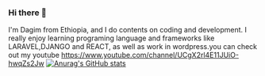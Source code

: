 ### Hi there 👋

I'm Dagim from Ethiopia, and I do contents on coding and development. I really enjoy learning programing language and frameworks like LARAVEL,DJANGO and REACT, as well as work in wordpress.you can check out my youtube https://www.youtube.com/channel/UCgX2rl4E11JUiO-hwqZs2Jw
[![Anurag's GitHub stats](https://github-readme-stats.vercel.app/api?Dagim-Zeynu=anuraghazra)](https://github.com/anuraghazra/github-readme-stats)
